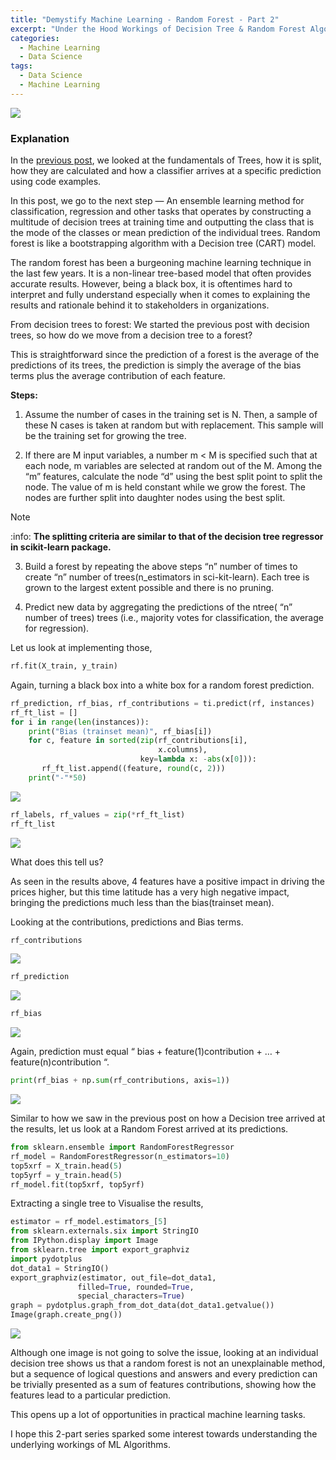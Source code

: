 ```yaml
---
title: "Demystify Machine Learning - Random Forest - Part 2"
excerpt: "Under the Hood Workings of Decision Tree & Random Forest Algorithms"
categories:
  - Machine Learning
  - Data Science
tags:
  - Data Science
  - Machine Learning
---
```


![](https://vitalflux.com/wp-content/uploads/2023/12/Difference-between-decision-tree-and-random-forest-640x640.png)

### Explanation

In the [previous post](https://dataasciences.github.io/machine%20learning/data%20science/Demystify-ML-1/), we looked at the fundamentals of Trees, how it is split, how they are calculated and how a classifier arrives at a specific prediction using code examples.

In this post, we go to the next step — An ensemble learning method for classification, regression and other tasks that operates by constructing a multitude of decision trees at training time and outputting the class that is the mode of the classes or mean prediction of the individual trees. Random forest is like a bootstrapping algorithm with a Decision tree (CART) model.

The random forest has been a burgeoning machine learning technique in the last few years. It is a non-linear tree-based model that often provides accurate results. However, being a black box, it is oftentimes hard to interpret and fully understand especially when it comes to explaining the results and rationale behind it to stakeholders in organizations.

From decision trees to forest:
We started the previous post with decision trees, so how do we move from a decision tree to a forest?

This is straightforward since the prediction of a forest is the average of the predictions of its trees, the prediction is simply the average of the bias terms plus the average contribution of each feature.

**Steps:**

1) Assume the number of cases in the training set is N. Then, a sample of these N cases is taken at random but with replacement. This sample will be the training set for growing the tree.

2) If there are M input variables, a number m < M is specified such that at each node, m variables are selected at random out of the M. Among the “m” features, calculate the node “d” using the best split point to split the node. The value of m is held constant while we grow the forest. The nodes are further split into daughter nodes using the best split.

> [!NOTE]
> :info: **The splitting criteria are similar to that of the decision tree regressor in scikit-learn package.**

3) Build a forest by repeating the above steps “n” number of times to create “n” number of trees(n_estimators in sci-kit-learn). Each tree is grown to the largest extent possible and there is no pruning.

4) Predict new data by aggregating the predictions of the ntree( “n” number of trees) trees (i.e., majority votes for classification, the average for regression).

Let us look at implementing those,

```python
rf.fit(X_train, y_train)
```
Again, turning a black box into a white box for a random forest prediction.

```python
rf_prediction, rf_bias, rf_contributions = ti.predict(rf, instances)
rf_ft_list = []
for i in range(len(instances)):
    print("Bias (trainset mean)", rf_bias[i])
    for c, feature in sorted(zip(rf_contributions[i], 
                                 x.columns), 
                             key=lambda x: -abs(x[0])):
       rf_ft_list.append((feature, round(c, 2)))
    print("-"*50)
```

![](https://miro.medium.com/v2/resize:fit:640/format:webp/1*r8qHuHdUhoxyS6-RA7Ds5g.jpeg)

```python
rf_labels, rf_values = zip(*rf_ft_list)
rf_ft_list
```

![](https://miro.medium.com/v2/resize:fit:586/format:webp/1*tVMqUDDaMoa5dg-lkBsdlw.jpeg)

What does this tell us?

As seen in the results above, 4 features have a positive impact in driving the prices higher, but this time latitude has a very high negative impact, bringing the predictions much less than the bias(trainset mean).

Looking at the contributions, predictions and Bias terms.

```python
rf_contributions
```

![](https://miro.medium.com/v2/resize:fit:640/format:webp/1*PRpsUB9l7FwgGfTts9-CUA.jpeg)

```python
rf_prediction
```

![](https://miro.medium.com/v2/resize:fit:394/format:webp/1*JYUhumnhIog_ZxChZ2YCVw.jpeg)

```python
rf_bias
```

![](https://miro.medium.com/v2/resize:fit:522/format:webp/1*4axyvXTfStCNWh4kiI_xEQ.jpeg)

Again, prediction must equal “ bias + feature(1)contribution + … + feature(n)contribution “.

```python
print(rf_bias + np.sum(rf_contributions, axis=1))
```

![](https://miro.medium.com/v2/resize:fit:226/format:webp/1*A_POQkKdKKnN7pEdFBfDlg.jpeg)

Similar to how we saw in the previous post on how a Decision tree arrived at the results, let us look at a Random Forest arrived at its predictions.

```python
from sklearn.ensemble import RandomForestRegressor
rf_model = RandomForestRegressor(n_estimators=10)
top5xrf = X_train.head(5)
top5yrf = y_train.head(5)
rf_model.fit(top5xrf, top5yrf)
```

Extracting a single tree to Visualise the results,

```python
estimator = rf_model.estimators_[5]
from sklearn.externals.six import StringIO  
from IPython.display import Image
from sklearn.tree import export_graphviz
import pydotplus
dot_data1 = StringIO()
export_graphviz(estimator, out_file=dot_data1,  
               filled=True, rounded=True,
               special_characters=True)
graph = pydotplus.graph_from_dot_data(dot_data1.getvalue())  
Image(graph.create_png())
```

![](https://miro.medium.com/v2/resize:fit:640/format:webp/1*DqD5Sl8KyORcpkoJRSqzcQ.jpeg)

Although one image is not going to solve the issue, looking at an individual decision tree shows us that a random forest is not an unexplainable method, but a sequence of logical questions and answers and every prediction can be trivially presented as a sum of features contributions, showing how the features lead to a particular prediction.

This opens up a lot of opportunities in practical machine learning tasks.

I hope this 2-part series sparked some interest towards understanding the underlying workings of ML Algorithms.
